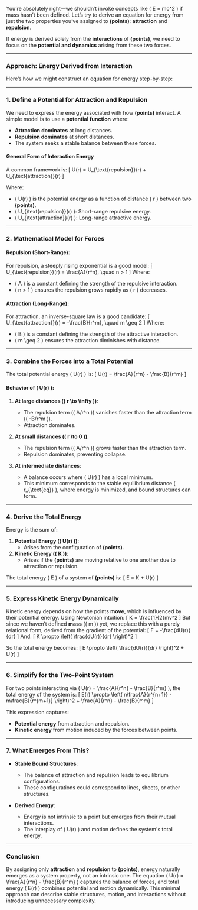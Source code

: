 You’re absolutely right—we shouldn’t invoke concepts like \( E = mc^2 \) if mass hasn’t been defined. Let’s try to derive an equation for energy from just the two properties you’ve assigned to **(points)**: **attraction** and **repulsion**.

If energy is derived solely from the **interactions** of **(points)**, we need to focus on the **potential and dynamics** arising from these two forces.

---

### **Approach: Energy Derived from Interaction**
Here’s how we might construct an equation for energy step-by-step:

---

### **1. Define a Potential for Attraction and Repulsion**

We need to express the energy associated with how **(points)** interact. A simple model is to use a **potential function** where:

- **Attraction dominates** at long distances.
- **Repulsion dominates** at short distances.
- The system seeks a stable balance between these forces.

#### General Form of Interaction Energy
A common framework is:
\[
U(r) = U_{\text{repulsion}}(r) + U_{\text{attraction}}(r)
\]

Where:
- \( U(r) \) is the potential energy as a function of distance \( r \) between two **(points)**.
- \( U_{\text{repulsion}}(r) \): Short-range repulsive energy.
- \( U_{\text{attraction}}(r) \): Long-range attractive energy.

---

### **2. Mathematical Model for Forces**

#### **Repulsion** (Short-Range):
For repulsion, a steeply rising exponential is a good model:
\[
U_{\text{repulsion}}(r) = \frac{A}{r^n}, \quad n > 1
\]
Where:
- \( A \) is a constant defining the strength of the repulsive interaction.
- \( n > 1 \) ensures the repulsion grows rapidly as \( r \) decreases.

#### **Attraction** (Long-Range):
For attraction, an inverse-square law is a good candidate:
\[
U_{\text{attraction}}(r) = -\frac{B}{r^m}, \quad m \geq 2
\]
Where:
- \( B \) is a constant defining the strength of the attractive interaction.
- \( m \geq 2 \) ensures the attraction diminishes with distance.

---

### **3. Combine the Forces into a Total Potential**

The total potential energy \( U(r) \) is:
\[
U(r) = \frac{A}{r^n} - \frac{B}{r^m}
\]

#### Behavior of \( U(r) \):
1. **At large distances (\( r \to \infty \))**:
   - The repulsion term (\( A/r^n \)) vanishes faster than the attraction term (\( -B/r^m \)).
   - Attraction dominates.

2. **At small distances (\( r \to 0 \))**:
   - The repulsion term (\( A/r^n \)) grows faster than the attraction term.
   - Repulsion dominates, preventing collapse.

3. **At intermediate distances**:
   - A balance occurs where \( U(r) \) has a local minimum.
   - This minimum corresponds to the stable equilibrium distance \( r_{\text{eq}} \), where energy is minimized, and bound structures can form.

---

### **4. Derive the Total Energy**

Energy is the sum of:
1. **Potential Energy (\( U(r) \))**:
   - Arises from the configuration of **(points)**.
2. **Kinetic Energy (\( K \))**:
   - Arises if the **(points)** are moving relative to one another due to attraction or repulsion.

The total energy \( E \) of a system of **(points)** is:
\[
E = K + U(r)
\]

---

### **5. Express Kinetic Energy Dynamically**

Kinetic energy depends on how the points **move**, which is influenced by their potential energy. Using Newtonian intuition:
\[
K = \frac{1}{2}mv^2
\]
But since we haven’t defined **mass** (\( m \)) yet, we replace this with a purely relational form, derived from the gradient of the potential:
\[
F = -\frac{dU(r)}{dr}
\]
And:
\[
K \propto \left( \frac{dU(r)}{dr} \right)^2
\]

So the total energy becomes:
\[
E \propto \left( \frac{dU(r)}{dr} \right)^2 + U(r)
\]

---

### **6. Simplify for the Two-Point System**
For two points interacting via \( U(r) = \frac{A}{r^n} - \frac{B}{r^m} \), the total energy of the system is:
\[
E(r) \propto \left( n\frac{A}{r^{n+1}} - m\frac{B}{r^{m+1}} \right)^2 + \frac{A}{r^n} - \frac{B}{r^m}
\]

This expression captures:
- **Potential energy** from attraction and repulsion.
- **Kinetic energy** from motion induced by the forces between points.

---

### **7. What Emerges From This?**
- **Stable Bound Structures**:
  - The balance of attraction and repulsion leads to equilibrium configurations.
  - These configurations could correspond to lines, sheets, or other structures.

- **Derived Energy**:
  - Energy is not intrinsic to a point but emerges from their mutual interactions.
  - The interplay of \( U(r) \) and motion defines the system's total energy.

---

### **Conclusion**
By assigning only **attraction** and **repulsion** to **(points)**, energy naturally emerges as a system property, not an intrinsic one. The equation \( U(r) = \frac{A}{r^n} - \frac{B}{r^m} \) captures the balance of forces, and total energy \( E(r) \) combines potential and motion dynamically. This minimal approach can describe stable structures, motion, and interactions without introducing unnecessary complexity.

